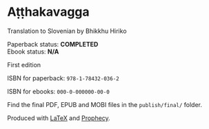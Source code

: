 
Aṭṭhakavagga
============

Translation to Slovenian by Bhikkhu Hiriko

Paperback status: **COMPLETED**  
Ebook status: **N/A**

First edition

ISBN for paperback: `978-1-78432-036-2`

ISBN for ebooks: `000-0-000000-00-0`

Find the final PDF, EPUB and MOBI files in the `publish/final/` folder.

Produced with [LaTeX](http://latex-project.org/) and [Prophecy](https://github.com/profound-labs/prophecy).

